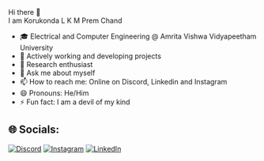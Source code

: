 Hi there 👋 <br> I am Korukonda L K M Prem Chand

- 🎓 Electrical and Computer Engineering @ Amrita Vishwa Vidyapeetham University
- 🔭 Actively working and developing projects
- 🌱 Research enthusiast
- 💬 Ask me about myself
- 📫 How to reach me: Online on Discord, Linkedin and Instagram
- 😄 Pronouns: He/Him
- ⚡ Fun fact: I am a devil of my kind 

## 🌐 Socials:
[![Discord](https://img.shields.io/badge/Discord-%237289DA.svg?logo=discord&logoColor=white)](https://discord.gg/aeceus_44213_24763) [![Instagram](https://img.shields.io/badge/Instagram-%23E4405F.svg?logo=Instagram&logoColor=white)](https://instagram.com/urstruly_prem1508) [![LinkedIn](https://img.shields.io/badge/LinkedIn-%230077B5.svg?logo=linkedin&logoColor=white)](https://linkedin.com/in/https://www.linkedin.com/in/l-k-m-prem-chand-korukonda-4a449a29a/) 
